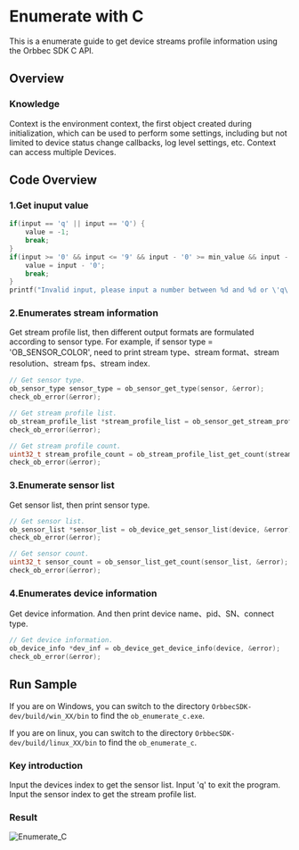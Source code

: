 # Enumerate with C

This is a enumerate guide to get device streams profile information using the Orbbec SDK C API.

## Overview

### Knowledge

Context is the environment context, the first object created during initialization, which can be used to perform some settings, including but not limited to device status change callbacks, log level settings, etc. Context can access multiple Devices.

## Code Overview

### 1.Get inuput value

```c
if(input == 'q' || input == 'Q') {
    value = -1;
    break;
}
if(input >= '0' && input <= '9' && input - '0' >= min_value && input - '0' <= max_value) {
    value = input - '0';
    break;
}
printf("Invalid input, please input a number between %d and %d or \'q\' to exit program: ", min_value, max_value);
```

### 2.Enumerates stream information

Get stream profile list, then different output formats are formulated according to sensor type. For example, if sensor type = 'OB_SENSOR_COLOR', need to print stream type、stream format、stream resolution、stream fps、stream index.

```c
// Get sensor type.
ob_sensor_type sensor_type = ob_sensor_get_type(sensor, &error);
check_ob_error(&error);

// Get stream profile list.
ob_stream_profile_list *stream_profile_list = ob_sensor_get_stream_profile_list(sensor, &error);
check_ob_error(&error);

// Get stream profile count.
uint32_t stream_profile_count = ob_stream_profile_list_get_count(stream_profile_list, &error);
check_ob_error(&error);
```

### 3.Enumerate sensor list

Get sensor list, then print sensor type.

```c
// Get sensor list.
ob_sensor_list *sensor_list = ob_device_get_sensor_list(device, &error);
check_ob_error(&error);

// Get sensor count.
uint32_t sensor_count = ob_sensor_list_get_count(sensor_list, &error);
check_ob_error(&error);
```

### 4.Enumerates device information

Get device information. And then print device name、pid、SN、connect type.

```c
// Get device information.
ob_device_info *dev_inf = ob_device_get_device_info(device, &error);
check_ob_error(&error);
```

## Run Sample

If you are on Windows, you can switch to the directory `OrbbecSDK-dev/build/win_XX/bin` to find the `ob_enumerate_c.exe`.

If you are on linux, you can switch to the directory `OrbbecSDK-dev/build/linux_XX/bin` to find the `ob_enumerate_c`.

### Key introduction

 Input the devices index to get the sensor list.
 Input 'q' to exit the program.
 Input the sensor index to get the stream profile list.

### Result

![Enumerate_C](../../../docs/resource/enumerate.jpg)
